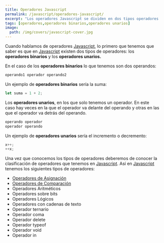 ```yaml
---
title: Operadores Javascript
permalink: /javascript/operadores-javascript/
excerpt: "Los operadores Javascript se dividen en dos tipos operadores binarios y operadores unarios."
tags: [operadores,operadores binarios,operadores unarios]
image:
  path: /img/covers/javascript-cover.jpg
---
```


Cuando hablamos de operadores [Javascript](https://www.manualweb.net/javascript/), lo primero que tenemos que saber es que en [Javascript](https://www.manualweb.net/javascript/) existen dos tipos de operadores: los **operadores binarios** y los **operadores unarios.**


En el caso de los **operadores binarios** lo que tenemos son dos operandos:


```javascript
operando1 operador operando2
```


Un ejemplo de **operadores binarios** sería la suma:


```javascript
let suma = 1 + 2;
```


Los **operadores unarios**, en los que solo tenemos un operador. En este caso hay veces en la que el operador va delante del operando y otras en las que el operador va detrás del operando.


```javascript
operando operador
operador operando
```


Un ejemplo de **operadores unarios** sería el incremento o decremento:


```javascript
x++;
++x;
```


Una vez que conocemos los tipos de operadores deberemos de conocer la clasificación de operadores que tenemos en [Javascript](https://www.manualweb.net/javascript/). Así en [Javascript](https://www.manualweb.net/javascript/) tenemos los siguientes tipos de operadores:

- [Operadores de Asignación](https://www.manualweb.net/javascript/operadores-de-asignacion/)
- [Operadores de Comparación](https://www.manualweb.net/javascript/operadores-de-comparacion/)
- Operadores Aritméticos
- Operadores sobre bits
- Operadores Lógicos
- Operadores con cadenas de texto
- Operador ternario
- Operador coma
- Operador delete
- Operador typeof
- Operador void
- Operador in
